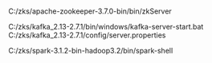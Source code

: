 # 
C:/zks/apache-zookeeper-3.7.0-bin/bin/zkServer

C:/zks/kafka_2.13-2.7.1/bin/windows/kafka-server-start.bat C:/zks/kafka_2.13-2.7.1/config/server.properties

C:/zks/spark-3.1.2-bin-hadoop3.2/bin/spark-shell


